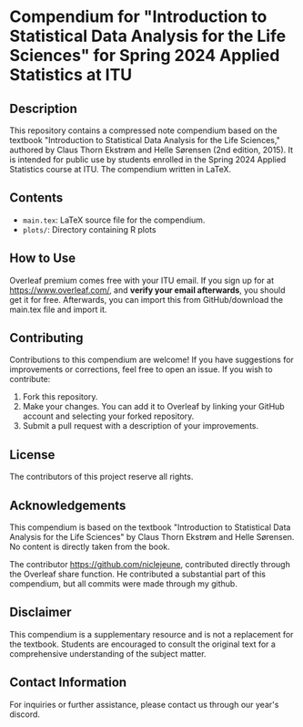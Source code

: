 # Compendium for "Introduction to Statistical Data Analysis for the Life Sciences" for Spring 2024 Applied Statistics at ITU

## Description

This repository contains a compressed note compendium based on the textbook "Introduction to Statistical Data Analysis for the Life Sciences," authored by Claus Thorn Ekstrøm and Helle Sørensen (2nd edition, 2015). It is intended for public use by students enrolled in the Spring 2024 Applied Statistics course at ITU. The compendium written in LaTeX.

## Contents

- `main.tex`: LaTeX source file for the compendium.
- `plots/`: Directory containing R plots

## How to Use

Overleaf premium comes free with your ITU email. If you sign up for at https://www.overleaf.com/, and **verify your email afterwards**, you should get it for free. Afterwards, you can import this from GitHub/download the main.tex file and import it.

## Contributing

Contributions to this compendium are welcome! If you have suggestions for improvements or corrections, feel free to open an issue. If you wish to contribute:

1. Fork this repository.
2. Make your changes. You can add it to Overleaf by linking your GitHub account and selecting your forked repository.
3. Submit a pull request with a description of your improvements.

## License

The contributors of this project reserve all rights.

## Acknowledgements

This compendium is based on the textbook "Introduction to Statistical Data Analysis for the Life Sciences" by Claus Thorn Ekstrøm and Helle Sørensen. No content is directly taken from the book.

The contributor https://github.com/niclejeune, contributed directly through the Overleaf share function. He contributed a substantial part of this compendium, but all commits were made through my github.

## Disclaimer

This compendium is a supplementary resource and is not a replacement for the textbook. Students are encouraged to consult the original text for a comprehensive understanding of the subject matter.

## Contact Information

For inquiries or further assistance, please contact us through our year's discord.
